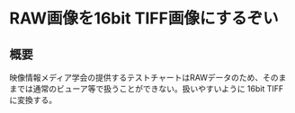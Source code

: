 # RAW画像を16bit TIFF画像にするぞい

## 概要

映像情報メディア学会の提供するテストチャートはRAWデータのため、そのままでは通常のビューア等で扱うことができない。扱いやすいように 16bit TIFF に変換する。

